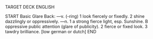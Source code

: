 TARGET DECK
ENGLISH

START
Basic
Glare
Back: —v. (-ring) 1 look fiercely or fixedly. 2 shine dazzlingly or oppressively. —n. 1 a strong fierce light, esp. Sunshine. B oppressive public attention (glare of publicity). 2 fierce or fixed look. 3 tawdry brilliance. [low german or dutch]
END

